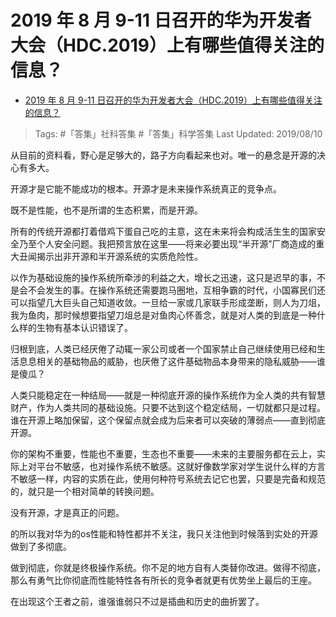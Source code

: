 # 2019 年 8 月 9-11 日召开的华为开发者大会（HDC.2019）上有哪些值得关注的信息？

- [2019 年 8 月 9-11 日召开的华为开发者大会（HDC.2019）上有哪些值得关注的信息？](https://www.zhihu.com/question/339549760/answer/782056004)

>Tags: #「答集」社科答集  #「答集」科学答集
>Last Updated: 2019/08/10

从目前的资料看，野心是足够大的，路子方向看起来也对。唯一的悬念是开源的决心有多大。

开源才是它能不能成功的根本。开源才是未来操作系统真正的竞争点。

既不是性能，也不是所谓的生态积累，而是开源。

所有的传统开源都打着借鸡下蛋自己吃的主意，这在未来将会构成活生生的国家安全乃至个人安全问题。我把预言放在这里——将来必要出现“半开源”厂商造成的重大丑闻揭示出非开源和半开源系统的实质危险性。

以作为基础设施的操作系统所牵涉的利益之大，增长之迅速，这只是迟早的事，不是会不会发生的事。在操作系统还需要跑马圈地，互相争霸的时代，小国寡民们还可以指望几大巨头自己知道收敛。一旦给一家或几家联手形成垄断，则人为刀俎，我为鱼肉，那时候想要指望刀俎总是对鱼肉心怀善念，就是对人类的到底是一种什么样的生物有基本认识错误了。

归根到底，人类已经厌倦了动辄一家公司或者一个国家禁止自己继续使用已经和生活息息相关的基础物品的威胁，也厌倦了这件基础物品本身带来的隐私威胁——谁是傻瓜？

人类只能稳定在一种结局——就是一种彻底开源的操作系统作为全人类的共有智慧财产，作为人类共同的基础设施。只要不达到这个稳定结局，一切就都只是过程。谁在开源上略加保留，这个保留点就会成为后来者可以突破的薄弱点——直到彻底开源。

你的架构不重要，性能也不重要，生态也不重要——未来的主要服务都在云上，实际上对平台不敏感，也对操作系统不敏感。这就好像数学家对学生说什么样的方言不敏感一样，内容的实质在此，使用何种符号系统去记它也罢，只要是完备和规范的，就只是一个相对简单的转换问题。

没有开源，才是真正的问题。

的所以我对华为的os性能和特性都并不关注，我只关注他到时候落到实处的开源做到了多彻底。

做到彻底，你就是终极操作系统。你不足的地方自有人类替你改进。做得不彻底，那么有勇气比你彻底而性能特性各有所长的竞争者就更有优势坐上最后的王座。

在出现这个王者之前，谁强谁弱只不过是插曲和历史的曲折罢了。